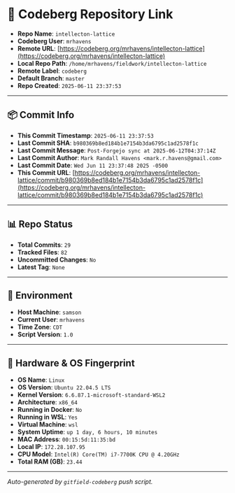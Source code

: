 # 🔗 Codeberg Repository Link

- **Repo Name**: `intellecton-lattice`
- **Codeberg User**: `mrhavens`
- **Remote URL**: [https://codeberg.org/mrhavens/intellecton-lattice](https://codeberg.org/mrhavens/intellecton-lattice)
- **Local Repo Path**: `/home/mrhavens/fieldwork/intellecton-lattice`
- **Remote Label**: `codeberg`
- **Default Branch**: `master`
- **Repo Created**: `2025-06-11 23:37:53`

---

## 📦 Commit Info

- **This Commit Timestamp**: `2025-06-11 23:37:53`
- **Last Commit SHA**: `b980369b8ed184b1e7154b3da6795c1ad2578f1c`
- **Last Commit Message**: `Post-Forgejo sync at 2025-06-12T04:37:14Z`
- **Last Commit Author**: `Mark Randall Havens <mark.r.havens@gmail.com>`
- **Last Commit Date**: `Wed Jun 11 23:37:48 2025 -0500`
- **This Commit URL**: [https://codeberg.org/mrhavens/intellecton-lattice/commit/b980369b8ed184b1e7154b3da6795c1ad2578f1c](https://codeberg.org/mrhavens/intellecton-lattice/commit/b980369b8ed184b1e7154b3da6795c1ad2578f1c)

---

## 📊 Repo Status

- **Total Commits**: `29`
- **Tracked Files**: `82`
- **Uncommitted Changes**: `No`
- **Latest Tag**: `None`

---

## 🧭 Environment

- **Host Machine**: `samson`
- **Current User**: `mrhavens`
- **Time Zone**: `CDT`
- **Script Version**: `1.0`

---

## 🧬 Hardware & OS Fingerprint

- **OS Name**: `Linux`
- **OS Version**: `Ubuntu 22.04.5 LTS`
- **Kernel Version**: `6.6.87.1-microsoft-standard-WSL2`
- **Architecture**: `x86_64`
- **Running in Docker**: `No`
- **Running in WSL**: `Yes`
- **Virtual Machine**: `wsl`
- **System Uptime**: `up 1 day, 6 hours, 10 minutes`
- **MAC Address**: `00:15:5d:11:35:bd`
- **Local IP**: `172.28.107.95`
- **CPU Model**: `Intel(R) Core(TM) i7-7700K CPU @ 4.20GHz`
- **Total RAM (GB)**: `23.44`

---

_Auto-generated by `gitfield-codeberg` push script._
